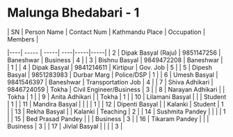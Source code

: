# Malunga Bhedabari - 1

| SN | Person Name | Contact Num	| Kathmandu Place | Occupation | Members |

|----| ----- | -----| ----|-----|-----|
| 2 | Dipak Basyal (Raju) |  9851147256 |  Baneshwar |  Business |  4 |
| 3 | Bishnu Basyal |  9849472208 |  Baneshwar |   | 1 |
| 4 | Dipak Basyal |  9841214611 |  Kirtipur |  Gov. Job |  5 |
| 5 | Dipesh Basyal |  9851283983 |  Durbar Marg |  Police/DSP |  1 |
| 6 | Umesh Basyal |  9841546397 |  Baneshwar |  Transportation Job |  4 |
| 7 | Shiva Adhikari |  9846724059 |  Tokha |  Civil Engineer/Business |  3 |
| 8 | Narayan Adhikari |   |  Tokha |  1 |
| 9 | Anita Adhikari |   |  Tokha |  1 |
| 10 | Lilamani Basyal |   |   |  Student |  1 |
| 11 | Mandira Basyal |   |   |   |  1 |
| 12 | Dipenti Basyal |   |  Kalanki |  Student |  1 |
| 13 | Rekha Basyal |   |  Kalanki |  Teaching |  2 |
| 14 | Sushmita Pandey |   |   |   |  1 |
| 15 | Bed Prasad Pandey |   |   |  Business |  3 |
| 16 | Tikaram Pandey |   |   |  Business |  3 |
| 17 | Jivlal Basyal |   |   |   |  3 |

